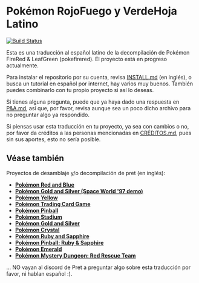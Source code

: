 # Pokémon RojoFuego y VerdeHoja Latino

[![Build Status][travis-badge]][travis]

[travis]: https://travis-ci.org/pret/pokefirered
[travis-badge]: https://travis-ci.org/pret/pokefirered.svg?branch=master

Esta es una traducción al español latino de la decompilación de Pokémon FireRed & LeafGreen (pokefirered).
El proyecto está en progreso actualmente.

Para instalar el repositorio por su cuenta, revisa [INSTALL.md](INSTALL.md) (en inglés), o busca un tutorial en español por internet, hay varios muy buenos.
También puedes combinarlo con tu propio proyecto si así lo deseas.

Si tienes alguna pregunta, puede que ya haya dado una respuesta en [P&A.md](P&A.md), así que, por favor, revisa aunque sea un poco dicho archivo para no preguntar algo ya respondido.

Si piensas usar esta traducción en tu proyecto, ya sea con cambios o no, por favor da créditos a las personas mencionadas en [CRÉDITOS.md](CRÉDITOS.md), pues sin sus aportes, esto no sería posible.

## Véase también

Proyectos de desamblaje y/o decompilación de pret (en inglés):
* [**Pokémon Red and Blue**](https://github.com/pret/pokered)
* [**Pokémon Gold and Silver (Space World '97 demo)**](https://github.com/pret/pokegold-spaceworld)
* [**Pokémon Yellow**](https://github.com/pret/pokeyellow)
* [**Pokémon Trading Card Game**](https://github.com/pret/poketcg)
* [**Pokémon Pinball**](https://github.com/pret/pokepinball)
* [**Pokémon Stadium**](https://github.com/pret/pokestadium)
* [**Pokémon Gold and Silver**](https://github.com/pret/pokegold)
* [**Pokémon Crystal**](https://github.com/pret/pokecrystal)
* [**Pokémon Ruby and Sapphire**](https://github.com/pret/pokeruby)
* [**Pokémon Pinball: Ruby & Sapphire**](https://github.com/pret/pokepinballrs)
* [**Pokémon Emerald**](https://github.com/pret/pokeemerald)
* [**Pokémon Mystery Dungeon: Red Rescue Team**](https://github.com/pret/pmd-red)






... NO vayan al discord de Pret a preguntar algo sobre esta traducción por favor, ni hablan español :).
